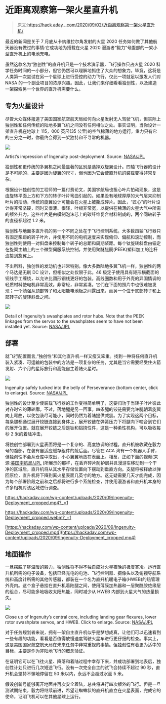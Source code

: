 # 近距离观察第一架火星直升机

> 原文:[https://hack aday . com/2020/09/02/近距离观察第一架火星直升机/](https://hackaday.com/2020/09/02/an-up-close-look-at-the-first-martian-helicopter/)

最近的新闻是关于 7 月底从卡纳维拉尔角发射的火星 2020 任务如何做了其他航天器没有做过的事情:它成功地为搭载在火星 2020 漫游者“毅力”号腹部的一架小型直升机上的电池充电。

虽然这款名为“独创性”的直升机只是一个技术演示器，飞行操作只占火星 2020 科学任务时间的一小部分，但它仍然可以理解地抓住了大众的想象力。毕竟，这将是人类第一次尝试在另一个星球上进行受控的动力飞行，仅此一项就足以激发人们对 NASA 的一个副业项目的浓厚兴趣。因此，让我们来仔细看看独创性，以及建造一架探索另一个世界的直升机需要什么。

## 专为火星设计

尽管大众媒体报道了美国国家航空航天局如何向火星发射无人驾驶飞机，但实际上独创性和任何传统的陆地多翼飞机之间没有任何相似之处。事实证明，当你设计一架直升机在地球上 115，000 英尺(35 公里)的空气稀薄的地方运行，重力只有它的三分之一时，你最终会得到一架独特和不寻常的机器。

[![](../Images/a84614e52c68b802ca4057c83c7b176b.png)](https://hackaday.com/wp-content/uploads/2020/08/ingenuity_artist_rendering.jpg)

Artist’s impression of Ingenuity post-deployment. Source: [NASA/JPL](https://www.jpl.nasa.gov/spaceimages)

独创性和更传统的多翼机之间最显著的区别是选择双旋翼设计。四轴飞行器的设计是不可能的，主要是因为旋翼的尺寸，但也因为它会使直升机的装载变得非常复杂。

根据设计独创性的工程师的一篇付费论文，美国宇航局也担心叶片拍动现象，这是由旋转平面上方和下方的转子叶片弯曲引起的。如果没有地球厚厚的大气层来抑制叶片的拍动，传统的旋翼设计可能会在火星上被撕成碎片。因此，“匠心”的叶片设计得非常坚硬，同时又很薄、很轻，叶根非常宽，以提供在稀薄的火星大气中所需的额外升力。这些叶片是由模制泡沫芯上的碳纤维复合材料制成的，两个同轴转子的直径都超过 1.2 米。

独创性与地面多直升机的另一个不同之处在于飞行控制系统。大多数四轴飞行器只有固定桨距的转子叶片，并使用不同的电机速度来实现俯仰、偏航和滚动控制，而独创性则使用一对斜盘来控制每个转子的总距和周期桨距。每个钛旋转斜盘由锚定在旋翼主轴上的三个微型伺服系统控制，并使用聚醚醚酮(PEEK)塑料加工的连杆连接到旋翼上。

不出所料，独创性的发动机也非常特别。像大多数陆地多翼飞机一样，独创性的两个马达是无刷 DC 设计，但相似之处仅限于此。46 极定子使用具有矩形横截面的铜线手工缠绕，以允许比圆形铜线更好的包装。高线圈数和用于外壳的异国情调的轻质材料使电机非常高效，非常轻，非常紧凑。它们在下面的照片中也很难被发现；一个勉强从顶部转子和太阳能电池板之间露出来，而另一个位于底部转子和上部转子的旋转斜盘之间。

[![](../Images/b1c49645173416a77847a36884771771.png)](https://hackaday.com/wp-content/uploads/2020/08/ingenuity_swashplates.jpg)

Detail of Ingenuity’s swashplates and rotor hubs. Note that the PEEK linkages from the servos to the swashplates seem to have not been installed yet. Source: [NASA/JPL](https://www.jpl.nasa.gov)

## 部署

就飞行配置而言,“独创性”和其他直升机一样又瘦又笨重。找到一种将任何直升机装入紧凑、可运输的包装中的方法是一项复杂的任务，尤其是当它需要经受住火箭发射、六个月的星际旅行和高能自主着陆火星时。

[![](../Images/111eac62b95f80c9a93afca13457c069.png)](https://hackaday.com/wp-content/uploads/2020/08/Perseverance-from-below.jpg)

Ingenuity safely tucked into the belly of Perseverance (bottom center, click to enlarge). Source: [NASA/JPL](https://www.jpl.nasa.gov/spaceimages)

独创性的设计至少使装载飞行器的工作变得简单明了，这要归功于当转子叶片彼此对齐时它的薄轮廓。不过，落地腿是另一回事。四条腿的铰链需要允许腿朝着旋翼向上弯曲，以使包装尽可能小，同时仍然为着陆提供减震。为了实现这两个目标，每条腿都通过展开铰链连接到身体上，展开铰链在弹簧压力下将腿向下咬合到它们的展开位置。就在展开铰链之后是钛和铝挠性件，这是一种柔性机构，可以吸收每秒 2 米的着陆冲击。

将独创性部署到火星表面将是一个复杂的、高度协调的过程。直升机被收藏在毅力号的腹部，在装有自适应缓存组件的舱后面。尽管在 ACA 湾有一个机器人手臂，但独创性不会从仓库中取出，小心翼翼地放在表面上。相反，正如下面的视频(来源:[美国宇航局/JPL](https://www.youtube.com/watch?v=nuh_DZwQrmY) )所展示的那样，在丢弃碎片防护层并且漫游车移动到一个干净的区域后，直升机将从其水平存储位置向下摆动到垂直方向。支腿将被释放以弹回原位，直升机将下降到离火星表面几英寸的地方。这无疑需要几天才能完成，因为每个部署阶段之前和之后都将进行多个系统检查，并使用漫游者和直升机本身的许多相机对该区域进行调查。

 <https://hackaday.com/wp-content/uploads/2020/09/Ingenuity-Deployment_cropped.mp4?_=1>

<https://hackaday.com/wp-content/uploads/2020/09/Ingenuity-Deployment_cropped.webm?_=1>

[https://hackaday.com/wp-content/uploads/2020/09/Ingenuity-Deployment_cropped.mp4](https://hackaday.com/wp-content/uploads/2020/09/Ingenuity-Deployment_cropped.mp4)

## 地面操作

一旦摆脱了钚温暖的毅力，独创性将不得不独自应对火星夜晚的极度寒冷。运行直升机所需的电子设备，包括已经充电的电池、飞行控制器、摄像头以及俯视导航系统和高度计所需的其他传感器，都装在一个名为直升机暖电子箱(HWEB)的热管理外壳内。这个盒子悬挂在直升机着陆腿之间，使用薄膜加热器和一层聚酰胺绝缘层的组合，尽可能多地吸收太阳热能，同时减少从 HWEB 内部到火星大气的热量损失。

[![](../Images/538ee40307c37b65acdea67bf50928ce.png)](https://hackaday.com/wp-content/uploads/2020/08/ingenuity_hweb.jpg)

Close up of Ingenuity’s central core, including landing gear flexures, lower rotor swashplate servos, and HWEB. Click to enlarge. Source: [NASA/JPL](https://www.jpl.nasa.gov/spaceimages)

对于任务规划者来说，拥有一架自主直升机似乎是梦想成真，让他们可以迅速看到一些有趣的功能，看看是否值得放慢速度驾驶火星车进行更仔细的检查。事实上，这是美国国家航空航天局在未来任务中非常重视的事情。但独创性有着更为适中的目标，主要是作为非陆地飞行的概念验证。

在证明它可以在飞往火星、降落和着陆过程中幸存下来，并成功部署到地表后，独创性计划只进行几次短途飞行。没有一次完全自主的试飞会持续不超过 90 秒，直升机会坚持不懈地停留在 50 米以内，永远不会超过水面 5 米。

假设创新号能够离开地面并再次安全着陆，总共将进行四次额外的飞行。但是一旦测试期结束，毅力将继续前进，希望让蜘蛛状的直升机直立在火星表面，完成它的使命，证明飞机可以在其他星球上运行。